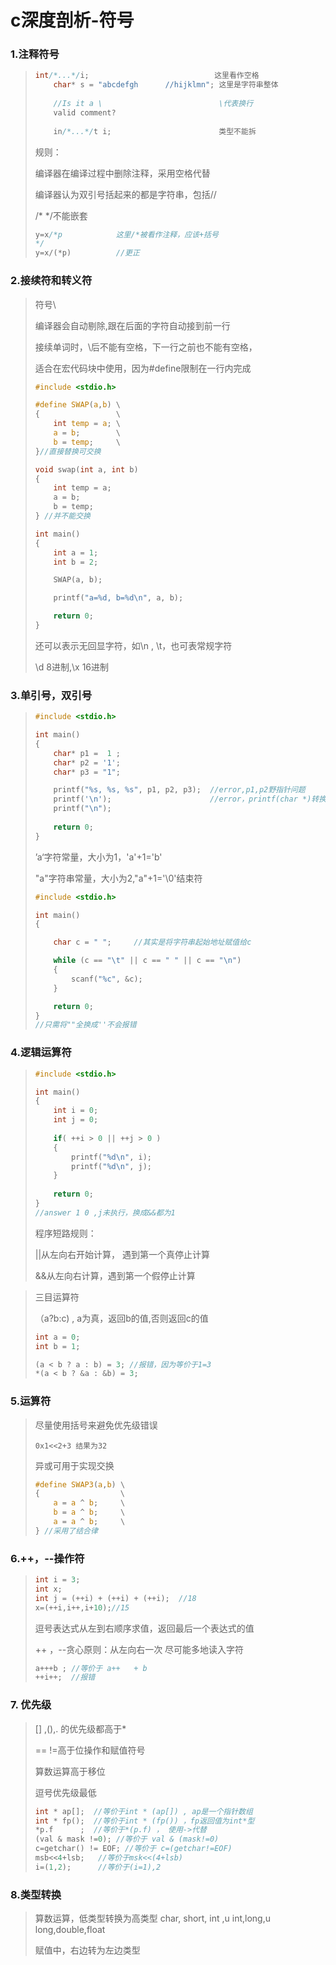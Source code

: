 # c深度剖析-符号



###  1.注释符号

> ```c
> int/*...*/i;                            这里看作空格
>     char* s = "abcdefgh      //hijklmn"; 这里是字符串整体
>     
>     //Is it a \                          \代表换行
>     valid comment?
>     
>     in/*...*/t i;                        类型不能拆
> ```
>
> 规则：
>
> 编译器在编译过程中删除注释，采用空格代替
>
> 编译器认为双引号括起来的都是字符串，包括//
>
> /*   */不能嵌套
>
> ```c
> y=x/*p            这里/*被看作注释，应该+括号
> */
> y=x/(*p)          //更正
> ```



### 2.接续符和转义符 

> 符号\  
>
> 编译器会自动剔除\,跟在后面的字符自动接到前一行
>
> 接续单词时，\后不能有空格，下一行之前也不能有空格，
>
> 适合在宏代码块中使用，因为#define限制在一行内完成
>
> ```c
> #include <stdio.h>
> 
> #define SWAP(a,b) \
> {                 \
>     int temp = a; \
>     a = b;        \
>     b = temp;     \
> }//直接替换可交换
> 
> void swap(int a, int b) 
> {
>     int temp = a; 
>     a = b;        
>     b = temp;     
> } //并不能交换
> 
> int main()
> {
>     int a = 1;
>     int b = 2;
> 
>     SWAP(a, b);
> 
>     printf("a=%d, b=%d\n", a, b);
> 
>     return 0;
> }
> ```
>
> 还可以表示无回显字符，如\n , \t，也可表常规字符
>
> \d 8进制,\x 16进制



### 3.单引号，双引号

> ```c
> #include <stdio.h>
> 
> int main()
> {
>     char* p1 =  1 ;
>     char* p2 = '1';
>     char* p3 = "1";
> 
>     printf("%s, %s, %s", p1, p2, p3);  //error,p1,p2野指针问题
>     printf('\n');                      //error，printf(char *)转换也是野指针
>     printf("\n");
>     
>     return 0;
> }
> ```
>
> ’a‘字符常量，大小为1，'a'+1='b'
>
> "a"字符串常量，大小为2,"a"+1='\0'结束符
>
> ```c
> #include <stdio.h>
> 
> int main()
> {
> 
>     char c = " ";     //其实是将字符串起始地址赋值给c 
> 
>     while (c == "\t" || c == " " || c == "\n")
>     {
>         scanf("%c", &c);
>     }
> 
>     return 0;
> }
> //只需将""全换成''不会报错 
> ```



### 4.逻辑运算符

> ```c
> #include <stdio.h>
> 
> int main()
> {
>     int i = 0;
>     int j = 0;
>     
>     if( ++i > 0 || ++j > 0 )
>     {
>         printf("%d\n", i);
>         printf("%d\n", j);
>     }
>     
>     return 0;
> }
> //answer 1 0 ,j未执行，换成&&都为1
> ```
>
> 程序短路规则：
>
> ||从左向右开始计算， 遇到第一个真停止计算
>
> &&从左向右计算，遇到第一个假停止计算

> 三目运算符
>
>   （a?b:c) , a为真，返回b的值,否则返回c的值
>
> ```c
> int a = 0;
> int b = 1;
> 
> (a < b ? a : b) = 3; //报错，因为等价于1=3
> *(a < b ? &a : &b) = 3;
> ```



### 5.运算符

> 尽量使用括号来避免优先级错误
>
> ```
> 0x1<<2+3 结果为32
> ```
>
>  异或可用于实现交换
>
> ```c
> #define SWAP3(a,b) \
> {                  \
>     a = a ^ b;     \
>     b = a ^ b;     \
>     a = a ^ b;     \
> } //采用了结合律
> ```



### 6.++，--操作符 

> ```c
> int i = 3;
> int x;
> int j = (++i) + (++i) + (++i);  //18
> x=(++i,i++,i+10);//15
> ```
>
> 逗号表达式从左到右顺序求值，返回最后一个表达式的值
>
> ++ ，--贪心原则：从左向右一次 尽可能多地读入字符
>
> ```c
> a+++b ; //等价于 a++   + b
> ++i++;  //报错
> ```
>
> 

### 7. 优先级

> [] ,(),. 的优先级都高于*
>
> ==  !=高于位操作和赋值符号
>
> 算数运算高于移位
>
> 逗号优先级最低
>
> ```c
> int * ap[];  //等价于int * (ap[]) , ap是一个指针数组
> int * fp();  //等价于int * (fp()) ，fp返回值为int*型
> *p.f      ;  //等价于*(p.f) ， 使用->代替
> (val & mask !=0); //等价于 val & (mask!=0)
> c=getchar() != EOF; //等价于 c=(getchar!=EOF)
> msb<<4+lsb;   //等价于msk<<(4+lsb)
> i=(1,2);      //等价于(i=1),2
> ```



### 8.类型转换

> 算数运算，低类型转换为高类型 char, short, int ,u int,long,u long,double,float
>
> 赋值中，右边转为左边类型